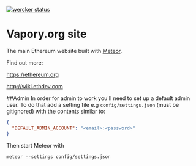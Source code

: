 [![wercker status](https://app.wercker.com/status/538e72d657626c989c8e03811c9b2513/m/master "wercker status")](https://app.wercker.com/project/bykey/538e72d657626c989c8e03811c9b2513)

# Vapory.org site

The main Ethereum website built with [Meteor](https://www.meteor.com/).

Find out more:

https://ethereum.org

http://wiki.ethdev.com

##Admin
In order for admin to work you'll need to set up a default admin user. To do that add a setting file e.g `config/settings.json` (must be gitignored) with the contents similar to:
```json
{
  "DEFAULT_ADMIN_ACCOUNT": "<email>:<password>"
}
```

Then start Meteor with
```
meteor --settings config/settings.json
```
